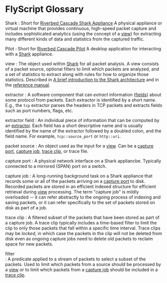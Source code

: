 
FlyScript Glossary
==================

<a id="shark"></a>
Shark
: Short for [Riverbed Cascade Shark Appliance](http://www.riverbed.com/us/products/cascade/cascade_shark_overview.php)
A physical appliance or virtual machine that provides
continuous, high-speed packet capture and includes sophisticated
analytics (using the concept of a [view](#view))
for extracting many different kinds of data and statistics
from the captured traffic.

<a id="pilot"></a>
Pilot
: Short for [Riverbed Cascade Pilot](http://www.riverbed.com/us/products/cascade/cascade_pilot.php)
A desktop application for interacting with a [Shark](#shark) appliance.

<a id="view"></a>
view
: The object used within [Shark](#shark) for all packet analysis.
A view consists of a packet source, optional filters to limit
which packets are analyzed, and a set of statistics to extract
along with rules for how to organize those statistics.
Described in [A brief introduction to the Shark architecture](background.html)
and in the
[reference manual](shark.html#viewobjects).

<a id="extractor"></a>
extractor
: A software component that can *extract* information
([fields](#extractorfield))
about some protocol from packets.
Each extractor is identified by a short name.
E.g., the `tcp` extractor parses the headers in TCP
packets and extracts fields such as port numbers, flags, etc.

<a id="extractorfield"></a>
extractor field
: An individual piece of information that can be computed by
an [extractor](#extractor).
Each field has a short descriptive name and is
usually identified by the name of the extractor followed
by a doubled colon, and the field name.
For example, `tcp::source_port` or `http::uri`.

<a id="packetsource"></a>
packet source
: An object used as the input for a [view](#view).
Can be a [capture port](#captureport), [capture job](#capturejob),
[trace clip](#traceclip), or trace file.

<a id="captureport"></a>
capture port
: A physical network interface on a Shark appliancbe.
Typically connected to a mirrored (SPAN) port on a switch.

<a id="capturejob"></a>
capture job
: A long-running background task on a Shark appliance that
records some or all of the packets arriving on a
[capture port](#captureport) to disk.
Recorded packets are stored in an efficient indexed structure
for efficient retrieval during [view](#view) processing.
The term "capture job" is mildly overloaded -- it can refer
abstractly to the ongoing process of indexing and saving packets,
or it can refer specifically to the set of packets stored on
disk as part of a job.

<a id="traceclip"></a>
trace clip
: A filtered subset of the packets that have been stored as part
of a capture job.
A trace clip typically includes a time-based filter to limit
the clip to only those packets that fall within a specific
time interval.
Trace clips may be *locked*, in which case the packets in the
clip will not be deleted from disk even as ongoing capture jobs
need to delete old packets to reclaim space for new packets.

<a id="filter"></a>
filter  
: A predicate applied to a stream of packets to select a subset
of the packets.
Used to limit which packets from a source should be processed
by a [view](#view) or to limit which packets from a
[capture job](#capturejob) should be included in a
[trace clip](#traceclip).
